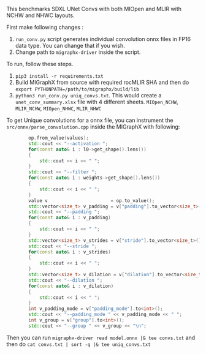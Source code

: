 This benchmarks SDXL UNet Convs with both MIOpen and MLIR with NCHW and NHWC layouts. 

First make following changes : 
1. `run_conv.py` script generates individual convolution onnx files in FP16 data type. You can change that if you wish.
2. Change path to `migraphx-driver` inside the script.

To run, follow these steps. 
1. `pip3 install -r requirements.txt`
2.  Build MIGraphX from source with required rocMLIR SHA and then do `export PYTHONPATH=/path/to/migraphx/build/lib`
3. `python3 run_conv.py uniq_convs.txt`. This would create a `unet_conv_summary.xlsx` file with 4 different sheets. `MIOpen_NCHW`, `MLIR_NCHW`, `MIOpen_NHWC`, `MLIR_NHWC`

To get Unique convolutions for a onnx file, you can instrument the `src/onnx/parse_convolution.cpp` inside the MIGraphX with following: 
```cpp
        op.from_value(values);
        std::cout << "--activation ";
        for(const auto& i : l0->get_shape().lens())
        {
            std::cout << i << " ";
        }
        std::cout << "--filter ";
        for(const auto& i : weights->get_shape().lens())
        {
            std::cout << i << " ";
        }
        value v                       = op.to_value();
        std::vector<size_t> v_padding = v["padding"].to_vector<size_t>();
        std::cout << "--padding ";
        for(const auto& i : v_padding)
        {
            std::cout << i << " ";
        }
        std::vector<size_t> v_strides = v["stride"].to_vector<size_t>();
        std::cout << "--stride ";
        for(const auto& i : v_strides)
        {
            std::cout << i << " ";
        }
        std::vector<size_t> v_dilation = v["dilation"].to_vector<size_t>();
        std::cout << "--dilation ";
        for(const auto& i : v_dilation)
        {
            std::cout << i << " ";
        }
        int v_padding_mode = v["padding_mode"].to<int>();
        std::cout << "--padding_mode " << v_padding_mode << " ";
        int v_group = v["group"].to<int>();
        std::cout << "--group " << v_group << "\n";
```

Then you can run `migraphx-driver read model.onnx |& tee convs.txt` and then do `cat convs.txt | sort -q |& tee uniq_convs.txt`


